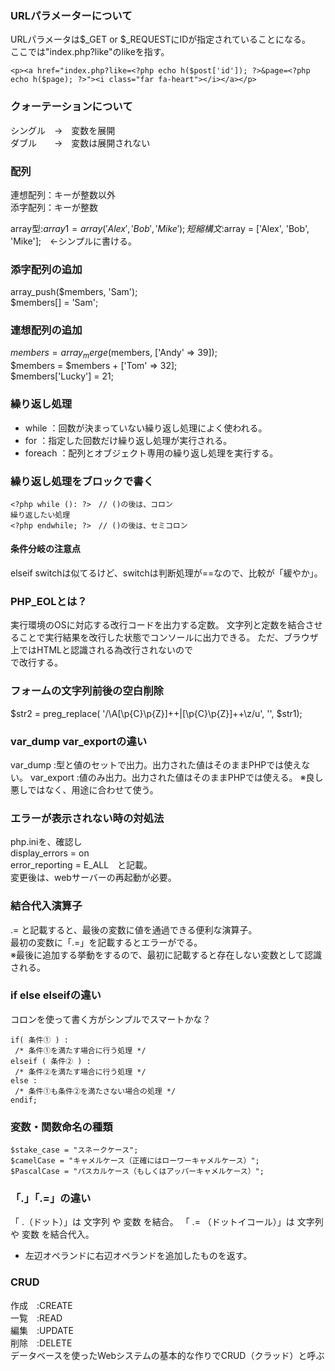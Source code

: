 
### URLパラメーターについて
URLパラメータは$_GET or $_REQUESTにIDが指定されていることになる。  
ここでは"index.php?like"のlikeを指す。  
```
<p><a href="index.php?like=<?php echo h($post['id']); ?>&page=<?php echo h($page); ?>"><i class="far fa-heart"></i></a></p>  
```
  
### クォーテーションについて
シングル　→　変数を展開  
ダブル　　→　変数は展開されない

### 配列  
連想配列：キーが整数以外  
添字配列：キーが整数  
  
array型:$array1 = array('Alex', 'Bob', 'Mike');  
短縮構文:$array = ['Alex', 'Bob', 'Mike'];　←シンプルに書ける。  
  
### 添字配列の追加  
array_push($members, 'Sam');  
$members[] = 'Sam';  
  
### 連想配列の追加  
$members = array_merge($members, ['Andy' => 39]);  
$members = $members + ['Tom' => 32];  
$members['Lucky'] = 21;	  

### 繰り返し処理
- while   ：回数が決まっていない繰り返し処理によく使われる。
- for     ：指定した回数だけ繰り返し処理が実行される。
- foreach ：配列とオブジェクト専用の繰り返し処理を実行する。
  
### 繰り返し処理をブロックで書く
```
<?php while (): ?>　// ()の後は、コロン  
繰り返したい処理  
<?php endwhile; ?>　// ()の後は、セミコロン  
```
#### 条件分岐の注意点  
elseif switchは似てるけど、switchは判断処理が==なので、比較が「緩やか」。	  

### PHP_EOLとは？
実行環境のOSに対応する改行コードを出力する定数。
文字列と定数を結合させることで実行結果を改行した状態でコンソールに出力できる。
ただ、ブラウザ上ではHTMLと認識される為改行されないので<br>で改行する。

### フォームの文字列前後の空白削除
$str2 = preg_replace( '/\A[\p{C}\p{Z}]++|[\p{C}\p{Z}]++\z/u', '', $str1);

### var_dump var_exportの違い
var_dump   :型と値のセットで出力。出力された値はそのままPHPでは使えない。
var_export :値のみ出力。出力された値はそのままPHPでは使える。
※良し悪しではなく、用途に合わせて使う。

### エラーが表示されない時の対処法
php.iniを、確認し  
display_errors = on  
error_reporting = E_ALL　と記載。  
変更後は、webサーバーの再起動が必要。

### 結合代入演算子  
.=  と記載すると、最後の変数に値を通過できる便利な演算子。  
最初の変数に「.=」を記載するとエラーがでる。  
※最後に追加する挙動をするので、最初に記載すると存在しない変数として認識される。  

### if else elseifの違い
コロンを使って書く方がシンプルでスマートかな？
```
if( 条件① ) :
 /* 条件①を満たす場合に行う処理 */
elseif ( 条件② ) :
 /* 条件②を満たす場合に行う処理 */
else :
 /* 条件①も条件②を満たさない場合の処理 */
endif;
```
  
###  変数・関数命名の種類
```
$stake_case = "スネークケース";  
$camelCase = "キャメルケース（正確にはローワーキャメルケース）";  
$PascalCase = "パスカルケース（もしくはアッパーキャメルケース）";  
```
### 「.」「.=」の違い
「 .（ドット）」は 文字列 や 変数 を結合。
「 .= （ドットイコール）」は 文字列 や 変数 を結合代入。
  - 左辺オペランドに右辺オペランドを追加したものを返す。
  
### CRUD
作成　:CREATE  
一覧　:READ  
編集　:UPDATE  
削除　:DELETE  
データベースを使ったWebシステムの基本的な作りでCRUD（クラッド）と呼ぶ
